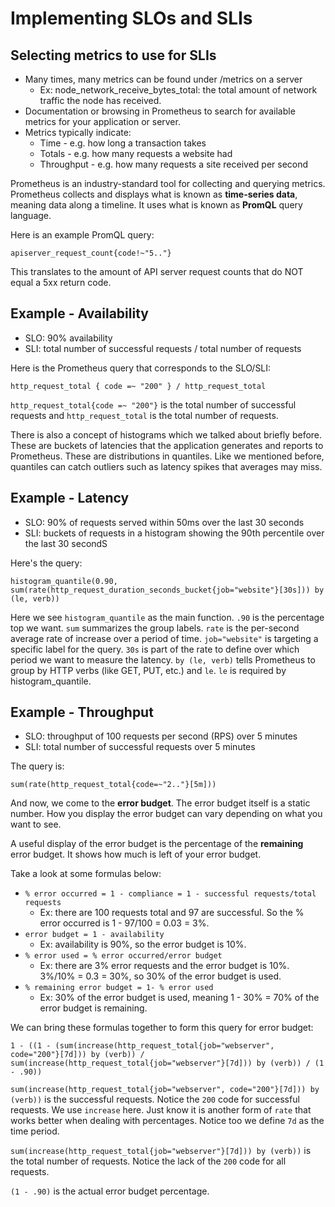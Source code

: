 # Implementing SLOs and SLIs

## Selecting metrics to use for SLIs

- Many times, many metrics can be found under /metrics on a server
    - Ex: node_network_receive_bytes_total: the total amount of network traffic the node has received.
- Documentation or browsing in Prometheus to search for available metrics for your application or server.
- Metrics typically indicate:
    - Time - e.g. how long a transaction takes
    - Totals - e.g. how many requests a website had
    - Throughput - e.g. how many requests a site received per second

Prometheus is an industry-standard tool for collecting and querying metrics. Prometheus collects and displays what is known as **time-series data**, meaning data along a timeline. It uses what is known as **PromQL** query language.

Here is an example PromQL query:

`apiserver_request_count{code!~"5.."}`

This translates to the amount of API server request counts that do NOT equal a 5xx return code.

## Example - Availability

- SLO: 90% availability
- SLI: total number of successful requests / total number of requests

Here is the Prometheus query that corresponds to the SLO/SLI:

```
http_request_total { code =~ "200" } / http_request_total
```

`http_request_total{code =~ "200"}` is the total number of successful requests and `http_request_total` is the total number of requests.

There is also a concept of histograms which we talked about briefly before. These are buckets of latencies that the application generates and reports to Prometheus. These are distributions in quantiles. Like we mentioned before, quantiles can catch outliers such as latency spikes that averages may miss.

## Example - Latency

- SLO: 90% of requests served within 50ms over the last 30 seconds
- SLI: buckets of requests in a histogram showing the 90th percentile over the last 30 secondS

Here's the query:

```
histogram_quantile(0.90, sum(rate(http_request_duration_seconds_bucket{job="website"}[30s])) by (le, verb))
```

Here we see `histogram_quantile` as the main function. `.90` is the percentage top we want. `sum` summarizes the group labels. `rate` is the per-second average rate of increase over a period of time. `job="website"` is targeting a specific label for the query. `30s` is part of the rate to define over which period we want to measure the latency. `by (le, verb)` tells Prometheus to group by HTTP verbs (like GET, PUT, etc.) and `le`. `le` is required by histogram_quantile.

## Example - Throughput

- SLO: throughput of 100 requests per second (RPS) over 5 minutes
- SLI: total number of successful requests over 5 minutes

The query is:

```
sum(rate(http_request_total{code=~"2.."}[5m]))
```

And now, we come to the **error budget**. The error budget itself is a static number. How you display the error budget can vary depending on what you want to see.

A useful display of the error budget is the percentage of the **remaining** error budget. It shows how much is left of your error budget.

Take a look at some formulas below:

- `% error occurred = 1 - compliance = 1 - successful requests/total requests`
    - Ex: there are 100 requests total and 97 are successful. So the % error occurred is 1 - 97/100 = 0.03 = 3%.
- `error budget = 1 - availability`
    - Ex: availability is 90%, so the error budget is 10%.
- `% error used = % error occurred/error budget`
    - Ex: there are 3% error requests and the error budget is 10%. 3%/10% = 0.3 = 30%, so 30% of the error budget is used.
- `% remaining error budget = 1- % error used`
    - Ex: 30% of the error budget is used, meaning 1 - 30% = 70% of the error budget is remaining.

We can bring these formulas together to form this query for error budget:

```
1 - ((1 - (sum(increase(http_request_total{job="webserver", code="200"}[7d])) by (verb)) /  sum(increase(http_request_total{job="webserver"}[7d])) by (verb)) / (1 - .90))
```

`sum(increase(http_request_total{job="webserver", code="200"}[7d])) by (verb))` is the successful requests. Notice the `200` code for successful requests. We use `increase` here. Just know it is another form of `rate` that works better when dealing with percentages. Notice too we define `7d` as the time period.

`sum(increase(http_request_total{job="webserver"}[7d])) by (verb))` is the total number of requests. Notice the lack of the `200` code for all requests.

`(1 - .90)` is the actual error budget percentage.